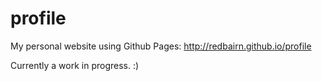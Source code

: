 # profile
My personal website using Github Pages:
http://redbairn.github.io/profile

Currently a work in progress. :)

